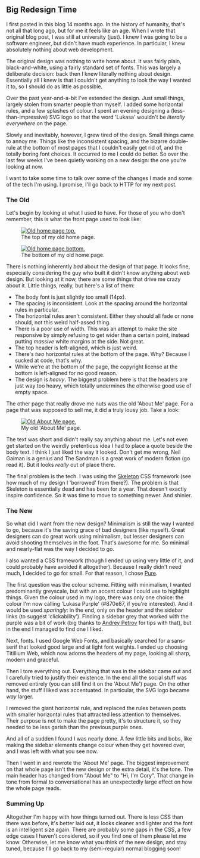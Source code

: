 ## Big Redesign Time

I first posted in this blog 14 months ago. In the history of humanity, that's
not all that long ago, but for me it feels like an age. When I wrote that
original blog post, I was still at university (just). I knew I was going to be
a software engineer, but didn't have much experience. In particular, I knew
absolutely nothing about web development.

The original design was nothing to write home about. It was fairly plain,
black-and-white, using a fairly standard set of fonts. This was largely a
deliberate decision: back then I knew literally nothing about design.
Essentially all I knew is that I couldn't get anything to look the way I wanted
it to, so I should do as little as possible.

Over the past year-and-a-bit I've extended the design. Just small things,
largely stolen from smarter people than myself. I added some horizontal rules,
and a few splashes of colour. I spent an evening designing a
(less-than-impressive) SVG logo so that the word 'Lukasa' wouldn't be
_literally everywhere_ on the page.

Slowly and inevitably, however, I grew tired of the design. Small things came
to annoy me. Things like the inconsistent spacing, and the bizarre double-rule
at the bottom of most pages that I couldn't easily get rid of, and the totally
boring font choices. It occurred to me I could do better. So over the last few
weeks I've been quietly working on a new design: the one you're looking at now.

I want to take some time to talk over some of the changes I made and some of
the tech I'm using. I promise, I'll go back to HTTP for my next post.

### The Old

Let's begin by looking at what I used to have. For those of you who don't
remember, this is what the front page used to look like:

<figure>
    <a href="https://s3.amazonaws.com/django-blog/img/resources/redesign/oldhome1.png">
        <img src="https://s3.amazonaws.com/django-blog/img/resources/redesign/oldhome1.png" alt="Old home page top." />
    </a>
    <figcaption>The top of my old home page.</figcaption>
</figure>

<figure>
    <a href="https://s3.amazonaws.com/django-blog/img/resources/redesign/oldhome2.png">
        <img src="https://s3.amazonaws.com/django-blog/img/resources/redesign/oldhome2.png" alt="Old home page bottom." />
    </a>
    <figcaption>The bottom of my old home page.</figcaption>
</figure>

There is nothing inherently _bad_ about the design of that page. It looks fine,
especially considering the guy who built it didn't know anything about web
design. But looking at it now, there are some things that drive me crazy about
it. Little things, really, but here's a list of them:

- The body font is just slightly too small (14px).
- The spacing is inconsistent. Look at the spacing around the horizontal rules
  in particular.
- The horizontal rules aren't consistent. Either they should all fade or none
  should, not this weird half-assed thing.
- There is a poor use of width. This was an attempt to make the site responsive
  by simply refusing to get wider than a certain point, instead putting
  _massive_ white margins at the side. Not great.
- The top header is left-aligned, which is just weird.
- There's _two_ horizontal rules at the bottom of the page. Why? Because I
  sucked at code, that's why.
- While we're at the bottom of the page, the copyright license at the bottom
  is left-aligned for no good reason.
- The design is _heavy_. The biggest problem here is that the headers are just
  way too heavy, which totally undermines the otherwise good use of empty
  space.

The other page that really drove me nuts was the old 'About Me' page. For a
page that was supposed to sell me, it did a truly lousy job. Take a look:

<figure>
    <a href="https://s3.amazonaws.com/django-blog/img/resources/redesign/oldabout.png">
        <img src="https://s3.amazonaws.com/django-blog/img/resources/redesign/oldabout.png" alt="Old About Me page." />
    </a>
    <figcaption>My old 'About Me' page.</figcaption>
</figure>

The text was short and didn't really say anything about me. Let's not even get
started on the weirdly pretentious idea I had to place a quote beside the body
text. I think I just liked the way it looked. Don't get me wrong, Neil Gaiman
is a genius and The Sandman is a great work of modern fiction (go read it). But
it looks _really_ out of place there.

The final problem is the tech. I was using the
[Skeleton](http://www.getskeleton.com/) CSS framework (see how much of my
design I 'borrowed' from there?). The problem is that Skeleton is essentially
dead and has been for a year. That doesn't exactly inspire confidence. So it
was time to move to something newer. And shinier.

### The New

So what did I want from the new design? Minimalism is still the way I wanted to
go, because it's the saving grace of bad designers (like myself). Great
designers can do great work using minimalism, but lesser designers can avoid
shooting themselves in the foot. That's awesome for me. So minimal and
nearly-flat was the way I decided to go.

I also wanted a CSS framework (though I ended up using very little of it, and
could probably have avoided it altogether). Because I really didn't need much,
I decided to go for small. For that reason, I chose [Pure](http://purecss.io/).

The first question was the colour scheme. Fitting with minimalism, I wanted
predominantly greyscale, but with an accent colour I could use to highlight
things. Given the colour used in my logo, there was only one choice: the colour
I'm now calling 'Lukasa Purple' (#870e87, if you're interested). And it would
be used _sparingly_: in the end, only on the header and the sidebar links (to
suggest 'clickability'). Finding a sidebar grey that worked with the purple was
a bit of work (big thanks to [Andrey Petrov](http://shazow.net/) for tips with
that), but in the end I managed to find one I liked.

Next, fonts. I used Google Web Fonts, and basically searched for a sans-serif
that looked good large and at light font weights. I ended up choosing Titillium
Web, which now adorns the headers of my page, looking all sharp, modern and
graceful.

Then I tore everything out. Everything that was in the sidebar came out and I
carefully tried to justify their existence. In the end all the social stuff was
removed entirely (you can still find it on the 'About Me') page. On the other
hand, the stuff I liked was accentuated. In particular, the SVG logo became
_way_ larger.

I removed the giant horizontal rule, and replaced the rules between posts with
smaller horizontal rules that attracted less attention to themselves. Their
purpose is not to make the page pretty, it's to structure it, so they needed to
be less garish than the previous purple ones.

And all of a sudden I found I was nearly done. A few little bits and bobs, like
making the sidebar elements change colour when they get hovered over, and I
was left with what you see now.

Then I went in and rewrote the 'About Me' page. The biggest improvement on that
whole page isn't the new design or the extra detail, it's the tone. The main
header has changed from "About Me" to "Hi, I'm Cory". That change in tone from
formal to conversational has an unexpectedly large effect on how the whole page
reads.

### Summing Up

Altogether I'm happy with how things turned out. There is less CSS than there
was before, it's better laid out, it looks cleaner and lighter and the font is
an intelligent size again. There are probably some gaps in the CSS, a few edge
cases I haven't considered, so if you find one of them please let me know.
Otherwise, let me know what you think of the new design, and stay tuned,
because I'll go back to my (semi-regular) normal blogging soon!
